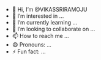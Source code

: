 - 👋 Hi, I’m @VIKASSRIRAMOJU
- 👀 I’m interested in ...
- 🌱 I’m currently learning ...
- 💞️ I’m looking to collaborate on ...
- 📫 How to reach me ...
- 😄 Pronouns: ...
- ⚡ Fun fact: ...

<!---
VIKASSRIRAMOJU/VIKASSRIRAMOJU is a ✨ special ✨ repository because its `README.md` (this file) appears on your GitHub profile.
You can click the Preview link to take a look at your changes.
--->

